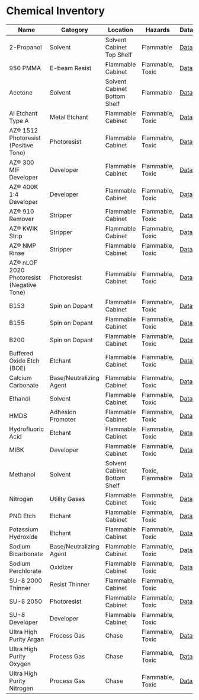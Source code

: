# Chemical Inventory

| Name | Category | Location | Hazards | Datasheet | SDS |
|------|----------|----------|---------|-----------|-----|
| 2-Propanol | Solvent | Solvent Cabinet Top Shelf | Flammable | [Datasheet](https://www.fishersci.com/shop/products/acetone-certified-acs-fisher-chemical-12/A181) | [SDS](https://www.fishersci.com/store/msds?partNumber=A181&productDescription=ACETONE+CERTIFIED+ACS+1L&vendorId=VN00033897&countryCode=US&language=en) |
| 950 PMMA | E-beam Resist | Flammable Cabinet | Flammable, Toxic | [Datasheet](https://kayakuam.com/wp-content/uploads/2019/09/PMMA_Data_Sheet.pdf) |[SDS](https://kayakuam.com/wp-content/uploads/2019/08/SDS_950-PMMA-Series-Resists-in-Chlorobenzene_-_US.pdf) |
| Acetone | Solvent | Solvent Cabinet Bottom Shelf | Flammable | [Datasheet](https://www.fishersci.com/shop/products/acetone-certified-acs-fisher-chemical-12/A18P4?searchHijack=true&searchTerm=acetone-certified-acs-fisher-chemical-12&searchType=Rapid&matchedCatNo=A18P4) | [SDS](https://www.fishersci.com/store/msds?partNumber=A18P4&productDescription=ACETONE+ACS+4L&vendorId=VN00033897&countryCode=US&language=en) |
| Al Etchant Type A | Metal Etchant  | Flammable Cabinet | Flammable, Toxic | [Datasheet]() |[SDS]() |
| AZ® 1512 Photoresist (Positive Tone) | Photoresist | Flammable Cabinet | Flammable, Toxic | [Datasheet](https://www.microchemicals.com/dokumente/datenblaetter/tds/merck/en/tds_az_1500_series.pdf) | |
| AZ® 300 MIF Developer | Developer | Flammable Cabinet | Flammable, Toxic | [Datasheet](https://www.microchemicals.com/dokumente/datenblaetter/tds/merck/en/tds_az_mif_developer.pdf) | |
| AZ® 400K 1:4 Developer | Developer | Flammable Cabinet | Flammable, Toxic | [Datasheet](https://www.microchemicals.com/dokumente/datenblaetter/tds/merck/en/tds_az_400k_developer.pdf) | |
| AZ® 910 Remover | Stripper | Flammable Cabinet | Flammable, Toxic | [Datasheet](https://www.microchemicals.com/dokumente/datenblaetter/tds/merck/en/tds_az_400k_developer.pdf) | |
| AZ® KWIK Strip | Stripper | Flammable Cabinet | Flammable, Toxic | [Datasheet](https://www.microchemicals.com/dokumente/application_notes/photoresist_removal.pdf) | |
| AZ® NMP Rinse | Stripper | Flammable Cabinet | Flammable, Toxic | [Datasheet](https://www.microchemicals.com/dokumente/application_notes/photoresist_removal.pdf) | |
| AZ® nLOF 2020 Photoresist (Negative Tone) | Photoresist | Flammable Cabinet | Flammable, Toxic | [Datasheet](https://www.microchemicals.com/dokumente/datenblaetter/tds/merck/en/tds_az_nlof2000_series.pdf) | |
| B153 |Spin on Dopant| Flammable Cabinet | Flammable, Toxic | [Datasheet]() |[SDS]() |
| B155 |Spin on Dopant| Flammable Cabinet | Flammable, Toxic | [Datasheet]() |[SDS]() |
| B200 |Spin on Dopant| Flammable Cabinet | Flammable, Toxic | [Datasheet]() |[SDS]() |
| Buffered Oxide Etch (BOE) | Etchant | Flammable Cabinet | Flammable, Toxic | [Datasheet]() |[SDS]() |
| Calcium Carbonate | Base/Neutralizing Agent| Flammable Cabinet | Flammable, Toxic | [Datasheet]() |[SDS]() |
| Ethanol | Solvent | Flammable Cabinet | Flammable, Toxic | [Datasheet]() |[SDS]() |
| HMDS| Adhesion Promoter | Flammable Cabinet | Flammable, Toxic | [Datasheet]() |[SDS]() |
| Hydrofluoric Acid |Etchant| Flammable Cabinet | Flammable, Toxic | [Datasheet]() |[SDS]() |
| MIBK | Developer | Flammable Cabinet | Flammable, Toxic | [Datasheet](https://productcatalog.eastman.com/tds/ProdDatasheet.aspx?product=71001084&pn=methyl-isobutyl-ketone) |[SDS](https://www.nano.pitt.edu/sites/default/files/MSDS/Developers/MBIKIPA%20MSDS.pdf) |
| Methanol | Solvent | Solvent Cabinet Bottom Shelf | Toxic, Flammable | [Datasheet](https://www.fishersci.com/shop/products/methanol-certified-acs-fisher-chemical-10/A43420?searchHijack=true&searchTerm=methanol-certified-acs-fisher-chemical-10&searchType=Rapid&matchedCatNo=A43420) | [SDS](https://www.fishersci.com/store/msds?partNumber=A43420&productDescription=METHANOL+ACS+IN+SPEC+20L+DRUM&vendorId=VN00033897&countryCode=US&language=en) |
| Nitrogen | Utility Gases | Flammable Cabinet | Flammable, Toxic | [Datasheet]() |[SDS]() |
| PND Etch | Etchant | Flammable Cabinet | Flammable, Toxic | [Datasheet]() |[SDS]() |
| Potassium Hydroxide | Etchant | Flammable Cabinet | Flammable, Toxic | [Datasheet]() |[SDS]() |
| Sodium Bicarbonate| Base/Neutralizing Agent | Flammable Cabinet | Flammable, Toxic | [Datasheet]() |[SDS]() |
| Sodium Perchlorate| Oxidizer | Flammable Cabinet | Flammable, Toxic | [Datasheet]() |[SDS]() |
| SU-8 2000 Thinner | Resist Thinner | Flammable Cabinet | Flammable, Toxic | |[SDS](https://kayakuam.com/wp-content/uploads/2019/08/SDS_SU-8-2000-Thinner_-_EU.pdf) |
| SU-8 2050 | Photoresist | Flammable Cabinet | Flammable, Toxic | [Datasheet](https://kayakuam.com/wp-content/uploads/2020/08/KAM-SU-8-2000-2025-2075-Datasheet.8.19.20-final.pdf) |[SDS](https://kayakuam.com/wp-content/uploads/2019/08/SDS_SU-8-2000-Series-Resists_-_GB.pdf) |
| SU-8 Developer | Developer| Flammable Cabinet | Flammable, Toxic | |[SDS](https://kayakuam.com/wp-content/uploads/2019/08/SDS_SU-8-Developer_-_EU.pdf) |
| Ultra High Purity Argan | Process Gas | Chase | Flammable, Toxic | [Datasheet]() |[SDS]() |
| Ultra High Purity Oxygen | Process Gas | Chase | Flammable, Toxic | [Datasheet]() |[SDS]() |
| Ultra High Purity Nitrogen | Process Gas | Chase | Flammable, Toxic | [Datasheet]() |[SDS]() |

